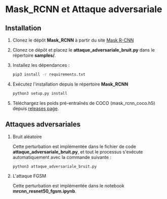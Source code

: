 # Mask_RCNN et Attaque adversariale 


## Installation
1. Clonez le dépôt **Mask_RCNN** à partir du site [Mask R-CNN](https://github.com/matterport/Mask_RCNN)
2. Clonez ce dépôt et placez le **attaque_adversariale_bruit.py** dans le répertoire **samples/**.
3. Installez les dépendances :
   ```bash
   pip3 install -r requirements.txt
   ```
4. Exécutez l'installation depuis le répertoire **Mask_RCNN**

    ```bash
    python3 setup.py install
    ``` 
5. Téléchargez les poids pré-entraînés de COCO (mask_rcnn_coco.h5) depuis [releases page](https://github.com/matterport/Mask_RCNN/releases).

## Attaques adversariales
1. Bruit aléatoire
   
   Cette perturbation est implémentée dans le fichier de code **attaque_adversariale_bruit.py**, et tout le processus s'exécute automatiquement avec la commande suivante :
   ```bash
   python3 attaque_adversariale_bruit.py
   ```
2. L'attaque FGSM

   Cette perturbation est implémentée dans le notebook **mrcnn_resnet50_fgsm.ipynb**.
   
